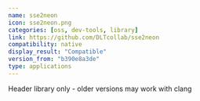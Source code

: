 ```yaml
---
name: sse2neon
icon: sse2neon.png
categories: [oss, dev-tools, library]
link: https://github.com/DLTcollab/sse2neon
compatibility: native
display_result: "Compatible"
version_from: "b390e8a3de"
type: applications
---
```


Header library only - older versions may work with clang
